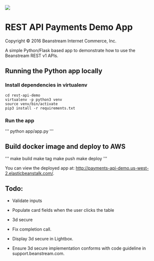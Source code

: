<img src="http://www.beanstream.com/wp-content/uploads/2015/08/Beanstream-logo.png" />

# REST API Payments Demo App

Copyright © 2016 Beanstream Internet Commerce, Inc.

A simple Python/Flask based app to demonstrate how to use the Beanstream REST v1 APIs.

## Running the Python app locally

### Install dependencies in virtualenv
```
cd rest-api-demo
virtualenv -p python3 venv
source venv/bin/activate
pip3 install -r requirements.txt
```

### Run the app
'''
python app/app.py
'''

## Build docker image and deploy to AWS
'''
make build
make tag
make push
make deploy
'''

You can view the deployed app at: http://payments-api-demo.us-west-2.elasticbeanstalk.com/.

## Todo:
- Validate inputs
- Populate card fields when the user clicks the table

- 3d secure
 - Fix completion call.
 - Display 3d secure in Lightbox.
 - Ensure 3d secure implementation conforms with code guideline in support.beanstream.com.
